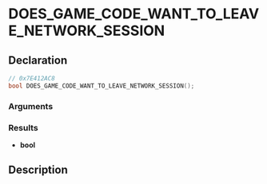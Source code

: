 # DOES_GAME_CODE_WANT_TO_LEAVE_NETWORK_SESSION

## Declaration
```cpp
// 0x7E412AC8
bool DOES_GAME_CODE_WANT_TO_LEAVE_NETWORK_SESSION();
```

### Arguments

### Results
- **bool**

## Description

